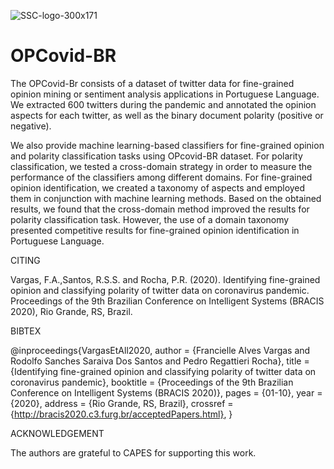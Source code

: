 ![SSC-logo-300x171](https://user-images.githubusercontent.com/19657817/63529693-77e6b100-c4db-11e9-9385-7d9b109427a2.png) 

# OPCovid-BR
The OPCovid-Br consists of a dataset of twitter data for fine-grained opinion mining or sentiment analysis applications in Portuguese Language. We extracted 600 twitters during the pandemic and annotated the opinion aspects for each twitter, as well as the binary document polarity (positive or negative).


We also provide machine learning-based classifiers for fine-grained opinion and polarity classification tasks using OPcovid-BR dataset. For polarity classification, we tested a cross-domain strategy in order to measure the performance of the classifiers among different domains. For fine-grained opinion identification, we created a taxonomy of aspects and employed them in conjunction with machine learning methods. Based on the obtained results, we found that the cross-domain method improved the results for polarity classification task. However, the use of a domain taxonomy presented competitive results for fine-grained opinion identification in Portuguese Language.


CITING

Vargas, F.A.,Santos, R.S.S. and Rocha, P.R. (2020). Identifying fine-grained opinion and classifying polarity of twitter data on coronavirus pandemic. Proceedings of the 9th Brazilian Conference on Intelligent Systems (BRACIS 2020), Rio Grande, RS, Brazil.


BIBTEX

@inproceedings{VargasEtAll2020,
  author    = {Francielle Alves Vargas and
               Rodolfo Sanches Saraiva Dos Santos and
               Pedro Regattieri Rocha},
  title     = {Identifying fine-grained opinion and classifying polarity of twitter data on coronavirus pandemic},
  booktitle = {Proceedings of the 9th Brazilian Conference on Intelligent Systems (BRACIS 2020)},
  pages     = {01-10},
  year      = {2020},
  address   = {Rio Grande, RS, Brazil},
  crossref  = {http://bracis2020.c3.furg.br/acceptedPapers.html},
}


ACKNOWLEDGEMENT

The authors are grateful to CAPES for supporting this work.
